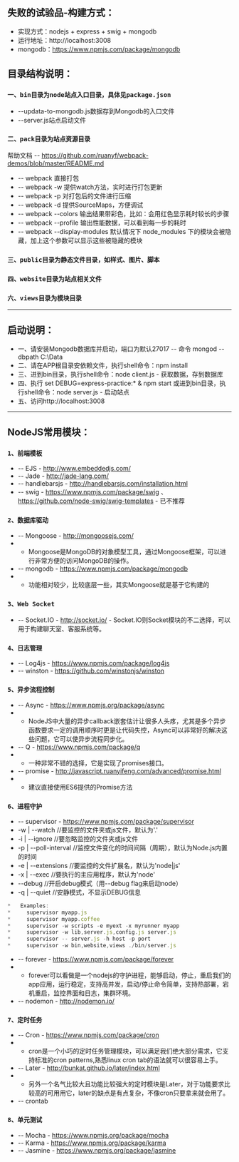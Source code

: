 ## 失败的试验品-构建方式：

* 实现方式：nodejs + express + swig + mongodb
* 运行地址：http://localhost:3008
* mongodb：https://www.npmjs.com/package/mongodb

## 目录结构说明：

### `一、bin目录为node站点入口目录，具体见package.json`
*   --updata-to-mongodb.js数据存到Mongodb的入口文件
*   --server.js站点启动文件

### `二、pack目录为站点资源目录`

帮助文档 -- https://github.com/ruanyf/webpack-demos/blob/master/README.md

*   -- webpack 直接打包
*   -- webpack -w 提供watch方法，实时进行打包更新
*   -- webpack -p 对打包后的文件进行压缩
*   -- webpack -d 提供SourceMaps，方便调试
*   -- webpack --colors 输出结果带彩色，比如：会用红色显示耗时较长的步骤
*   -- webpack --profile 输出性能数据，可以看到每一步的耗时
*   -- webpack --display-modules 默认情况下 node_modules 下的模块会被隐藏，加上这个参数可以显示这些被隐藏的模块

### `三、public目录为静态文件目录，如样式、图片、脚本`

### `四、website目录为站点相关文件`

### `六、views目录为模块目录`

-------------------------------------------------------------------

## 启动说明：
* 一、请安装Mongodb数据库并启动，端口为默认27017 -- 命令 mongod --dbpath C:\Data
* 二、请在APP根目录安依赖文件，执行shell命令：npm install
* 三、进到bin目录，执行shell命令：node client.js - 获取数据，存到数据库
* 四、执行 set DEBUG=express-practice:* & npm start 或进到bin目录，执行shell命令：node server.js - 启动站点
* 五、访问http://localhost:3008

-------------------------------------------------------------------

## NodeJS常用模块：

### `1、前端模板`

* -- EJS  - http://www.embeddedjs.com/
* -- Jade - http://jade-lang.com/
* -- handlebarsjs - http://handlebarsjs.com/installation.html
* -- swig - https://www.npmjs.com/package/swig 、https://github.com/node-swig/swig-templates - 已不推荐

### `2、数据库驱动`

* -- Mongoose - http://mongoosejs.com/
*    - Mongoose是MongoDB的对象模型工具，通过Mongoose框架，可以进行非常方便的访问MongoDB的操作。
* -- mongodb - https://www.npmjs.com/package/mongodb
*    - 功能相对较少，比较底层一些，其实Mongoose就是基于它构建的

### `3、Web Socket`

* -- Socket.IO  - http://socket.io/
                - Socket.IO则Socket模块的不二选择，可以用于构建聊天室、客服系统等。

### `4、日志管理 `

* -- Log4js  - https://www.npmjs.com/package/log4js
* -- winston - https://github.com/winstonjs/winston

### `5、异步流程控制`

* -- Async - https://www.npmjs.org/package/async
*    - NodeJS中大量的异步callback嵌套估计让很多人头疼，尤其是多个异步函数要求一定的调用顺序时更是让代码失控，Async可以非常好的解决这些问题，它可以使异步流程同步化。
* -- Q - https://www.npmjs.com/package/q
*    - 一种非常不错的选择，它是实现了promises接口。
* -- promise - http://javascript.ruanyifeng.com/advanced/promise.html
*    - 建议直接使用ES6提供的Promise方法
  
### `6、进程守护`

* -- supervisor - https://www.npmjs.com/package/supervisor
*    -w | --watch          //要监控的文件夹或js文件，默认为'.'
*    -i | --ignore         //要忽略监控的文件夹或js文件
*    -p | --poll-interval  //监控文件变化的时间间隔（周期），默认为Node.js内置的时间
*    -e | --extensions     //要监控的文件扩展名，默认为'node|js'
*    -x | --exec           //要执行的主应用程序，默认为'node'
*    --debug               //开启debug模式（用--debug flag来启动node）
*    -q | --quiet          //安静模式，不显示DEBUG信息

```js
*   Examples:
*     supervisor myapp.js
*     supervisor myapp.coffee
*     supervisor -w scripts -e myext -x myrunner myapp
*     supervisor -w lib,server.js,config.js server.js
*     supervisor -- server.js -h host -p port
*     supervisor -w bin,website,views ./bin/server.js
```

* -- forever    - https://www.npmjs.com/package/forever
*    - forever可以看做是一个nodejs的守护进程，能够启动，停止，重启我们的app应用，运行稳定，支持高并发，启动/停止命令简单，支持热部署，宕机重启，监控界面和日志，集群环境。
* -- nodemon    - http://nodemon.io/

### `7、定时任务`

* -- Cron  - https://www.npmjs.com/package/cron
*    - cron是一个小巧的定时任务管理模块，可以满足我们绝大部分需求，它支持标准的cron patterns,熟悉linux cron tab的语法就可以很容易上手。
* -- Later - http://bunkat.github.io/later/index.html
*    - 另外一个名气比较大且功能比较强大的定时模块是Later，对于功能要求比较高的可用用它，later的缺点是有点复杂，不像cron只要拿来就会用了。
* -- crontab

### `8、单元测试`

* -- Mocha   - https://www.npmjs.org/package/mocha
* -- Karma   - https://www.npmjs.org/package/karma
* -- Jasmine - https://www.npmjs.org/package/jasmine